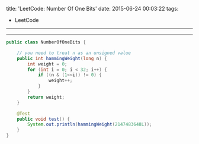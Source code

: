 title: 'LeetCode: Number Of One Bits'
date: 2015-06-24 00:03:22
tags:
 - LeetCode
---
<hr/>    

```java
public class NumberOfOneBits {

	// you need to treat n as an unsigned value
	public int hammingWeight(long n) {
		int weight = 0;
		for (int i = 0; i < 32; i++) {
			if ((n & (1<<i)) != 0) {
				weight++;
			}
		}
		return weight;
	}

	@Test
	public void test() {
		System.out.println(hammingWeight(2147483648L));
	}
}

```
